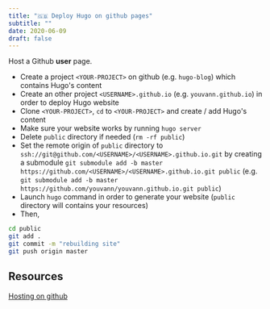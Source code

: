 ```yaml
---
title: "🇬🇧 Deploy Hugo on github pages"
subtitle: ""
date: 2020-06-09
draft: false
---
```


Host a Github __user__ page.

* Create a project `<YOUR-PROJECT>` on github (e.g. `hugo-blog`) which contains Hugo's content
* Create an other project `<USERNAME>.github.io` (e.g. `youvann.github.io`) in order to deploy Hugo website
* Clone `<YOUR-PROJECT>`, `cd` to `<YOUR-PROJECT>` and create / add Hugo's content
* Make sure your website works by running `hugo server`
* Delete `public` directory if needed (`rm -rf public`)
* Set the remote origin of `public` directory to `ssh://git@github.com/<USERNAME>/<USERNAME>.github.io.git` by creating a submodule `git submodule add -b master https://github.com/<USERNAME>/<USERNAME>.github.io.git public` (e.g. `git submodule add -b master https://github.com/youvann/youvann.github.io.git public`)
* Launch `hugo` command in order to generate your website (`public` directory will contains your resources)
* Then,

```bash
cd public
git add .
git commit -m "rebuilding site"
git push origin master
```

## Resources

[Hosting on github](https://gohugo.io/hosting-and-deployment/hosting-on-github/)